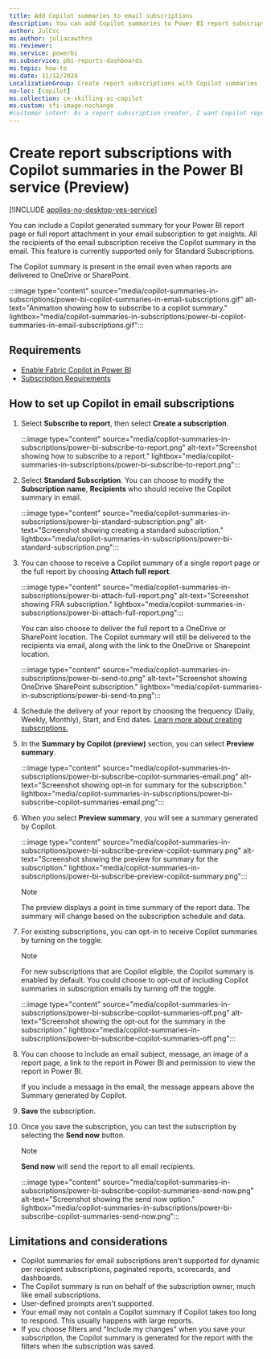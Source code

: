 ```yaml
---
title: Add Copilot summaries to email subscriptions
description: You can add Copilot summaries to Power BI report subscriptions.
author: JulCsc
ms.author: juliacawthra
ms.reviewer: 
ms.service: powerbi
ms.subservice: pbi-reports-dashboards
ms.topic: how-to
ms.date: 11/12/2024
LocalizationGroup: Create report subscriptions with Copilot summaries
no-loc: [copilot]
ms.collection: ce-skilling-ai-copilot
ms.custom: sfi-image-nochange
#customer intent: As a report subscription creator, I want Copilot report summaries to be delivered in my subscription email.
---
```


# Create report subscriptions with Copilot summaries in the Power BI service (Preview)

[!INCLUDE [applies-no-desktop-yes-service](../includes/applies-no-desktop-yes-service.md)]

You can include a Copilot generated summary for your Power BI report page or full report attachment in your email subscription to get insights. All the recipients of the email subscription receive the Copilot summary in the email. This feature is currently supported only for Standard Subscriptions.  

The Copilot summary is present in the email even when reports are delivered to OneDrive or SharePoint.

:::image type="content" source="media/copilot-summaries-in-subscriptions/power-bi-copilot-summaries-in-email-subscriptions.gif" alt-text="Animation showing how to subscribe to a copilot summary." lightbox="media/copilot-summaries-in-subscriptions/power-bi-copilot-summaries-in-email-subscriptions.gif":::

## Requirements

- [Enable Fabric Copilot in Power BI](copilot-enable-power-bi.md)
- [Subscription Requirements](../collaborate-share/end-user-subscribe.md#requirements)
  

## How to set up Copilot in email subscriptions

1. Select **Subscribe to report**, then select **Create a subscription**.

   :::image type="content" source="media/copilot-summaries-in-subscriptions/power-bi-subscribe-to-report.png" alt-text="Screenshot showing how to subscribe to a report." lightbox="media/copilot-summaries-in-subscriptions/power-bi-subscribe-to-report.png":::


1. Select **Standard Subscription**. You can choose to modify the **Subscription name**, **Recipients** who should receive the Copilot summary in email.

   :::image type="content" source="media/copilot-summaries-in-subscriptions/power-bi-standard-subscription.png" alt-text="Screenshot showing creating a standard subscription." lightbox="media/copilot-summaries-in-subscriptions/power-bi-standard-subscription.png":::

1. You can choose to receive a Copilot summary of a single report page or the full report by choosing **Attach full report**. 

   :::image type="content" source="media/copilot-summaries-in-subscriptions/power-bi-attach-full-report.png" alt-text="Screenshot showing FRA subscription." lightbox="media/copilot-summaries-in-subscriptions/power-bi-attach-full-report.png":::

   You can also choose to deliver the full report to a OneDrive or SharePoint location. The Copilot summary will still be delivered to the recipients via email, along with the link to the OneDrive or Sharepoint location.

   :::image type="content" source="media/copilot-summaries-in-subscriptions/power-bi-send-to.png" alt-text="Screenshot showing OneDrive SharePoint subscription." lightbox="media/copilot-summaries-in-subscriptions/power-bi-send-to.png":::

1. Schedule the delivery of your report by choosing the frequency (Daily, Weekly, Monthly), Start, and End dates. [Learn more about creating subscriptions.](../collaborate-share/end-user-subscribe.md#subscribe-to-a-report-or-dashboard)

1. In the **Summary by Copilot (preview)** section, you can select **Preview summary**. 

   :::image type="content" source="media/copilot-summaries-in-subscriptions/power-bi-subscribe-copilot-summaries-email.png" alt-text="Screenshot showing opt-in for summary for the subscription." lightbox="media/copilot-summaries-in-subscriptions/power-bi-subscribe-copilot-summaries-email.png":::

1. When you select **Preview summary**, you will see a summary generated by Copilot. 

   :::image type="content" source="media/copilot-summaries-in-subscriptions/power-bi-subscribe-preview-copilot-summary.png" alt-text="Screenshot showing the preview for summary for the subscription." lightbox="media/copilot-summaries-in-subscriptions/power-bi-subscribe-preview-copilot-summary.png":::

   > [!NOTE]
   > The preview displays a point in time summary of the report data. The summary will change based on the subscription schedule and data.

1. For existing subscriptions, you can opt-in to receive Copilot summaries by turning on the toggle.

   > [!NOTE]
   > For new subscriptions that are Copilot eligible, the Copilot summary is enabled by default. You could choose to opt-out of including Copilot summaries in subscription emails by turning off the toggle.

   :::image type="content" source="media/copilot-summaries-in-subscriptions/power-bi-subscribe-copilot-summaries-off.png" alt-text="Screenshot showing the opt-out for the summary in the subscription." lightbox="media/copilot-summaries-in-subscriptions/power-bi-subscribe-copilot-summaries-off.png":::

1. You can choose to include an email subject, message, an image of a report page, a link to the report in Power BI and permission to view the report in Power BI.

   If you include a message in the email, the message appears above the Summary generated by Copilot.

1. **Save** the subscription.

1. Once you save the subscription, you can test the subscription by selecting the **Send now** button.

   > [!NOTE]
   > **Send now** will send the report to all email recipients.

   :::image type="content" source="media/copilot-summaries-in-subscriptions/power-bi-subscribe-copilot-summaries-send-now.png" alt-text="Screenshot showing the send now option." lightbox="media/copilot-summaries-in-subscriptions/power-bi-subscribe-copilot-summaries-send-now.png":::

## Limitations and considerations

- Copilot summaries for email subscriptions aren't supported for dynamic per recipient subscriptions, paginated reports, scorecards, and dashboards.
- The Copilot summary is run on behalf of the subscription owner, much like email subscriptions.
- User-defined prompts aren't supported.
- Your email may not contain a Copilot summary if Copilot takes too long to respond. This usually happens with large reports.
- If you choose filters and "Include my changes" when you save your subscription, the Copilot summary is generated for the report with the filters when the subscription was saved. 
